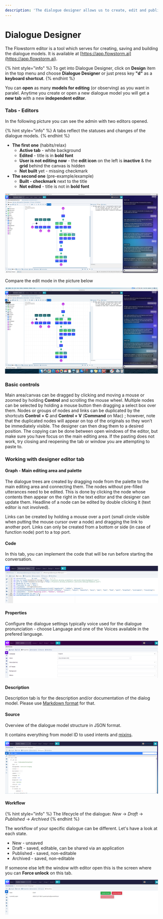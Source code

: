 ```yaml
---
description: 'The dialogue designer allows us to create, edit and publish dialogue models.'
---
```


# Dialogue Designer

The Flowstorm editor is a tool which serves for creating, saving and building the dialogue models. It is available at [https://app.flowstorm.ai](https://app.flowstorm.ai). 

{% hint style="info" %}
To get into Dialogue Designer, click on **Design** item in the top menu and choose **Dialogue Designer** or just press key **"d"** as a **keyboard shortcut**.
{% endhint %}

You can **open** as many **models for editing** \(or observing\) as you want in paralel. Anytime you create or open a new dialogue model you will get a **new tab** with a new **independent editor**.

### Tabs - Editors

In the following picture you can see the admin with two editors opened.

{% hint style="info" %}
A tabs reflect the statuses and changes of the dialogue models.
{% endhint %}

* **The first one** \(habits/relax\)
  * **Active tab** - white background
  * **Edited** - title is in **bold font**
  * **User is not editing now** - the **edit icon** on the left is **inactive** & the **grid** behind the canvas is hidden
  * **Not built** yet - missing checkmark
* **The second one** \(pre-example/example\)
  * **Built - checkmark** next to the title
  * **Not edited** - title is not in **bold font**

![Editor in the view mode](../../../.gitbook/assets/image%20%2877%29.png)

Compare the edit mode in the picture below

![Editor in the edit mode](../../../.gitbook/assets/image%20%2878%29.png)

### Basic controls  <a id="basic-controls"></a>

Main area/canvas can be dragged by clicking and moving a mouse or zoomed by holding **Control** and scrolling the mouse wheel. Multiple nodes can be selected by holding a mouse button then dragging a select box over them. Nodes or groups of nodes and links can be duplicated by the shortcuts **Control + C** and **Control + V** \(**Command** on Mac\) ; however, note that the duplicated nodes will appear on top of the originals so they won’t be immediately visible. The designer can then drag them to a desired position. The copying can be done between open windows of the editor, but make sure you have focus on the main editing area. If the pasting does not work, try closing and reopening the tab or window you are attempting to paste to.

### Working with designer editor tab  <a id="working-with-designer-editor-tab"></a>

#### Graph - Main editing area and palette  <a id="graph---main-editing-area-and-palette"></a>

The dialogue trees are created by dragging node from the palette to the main editing area and connecting them. The nodes without pre-filled utterances need to be edited. This is done by clicking the node whose contents then appear on the right in the text editor and the designer can update them. Headline of a node can be edited by double clicking it \(text editor is not involved\).

Links can be created by holding a mouse over a port \(small circle visible when putting the mouse cursor over a node\) and dragging the link to another port. Links can only be created from a bottom or side \(in case of function node\) port to a top port.

#### Code  <a id="code"></a>

In this tab, you can implement the code that will be run before starting the conversation.

![](../../../.gitbook/assets/image%20%2820%29.png)

#### Properties  <a id="properties"></a>

Configure the dialogue settings typically voice used for the dialogue pronunciation - choose Language and one of the Voices available in the prefered language.

![](../../../.gitbook/assets/image%20%2821%29.png)

#### Description

Description tab is for the description and/or documentation of the dialog model. Please use [Markdown format](https://www.markdownguide.org/basic-syntax) for that.

#### Source

Overview of the dialogue model structure in JSON format. 

It contains everything from model ID to used intents and [mixins](dialogue-mixin.md).

![](../../../.gitbook/assets/image%20%2827%29.png)

#### Workflow

{% hint style="info" %}
The lifecycle of the dialogue: _New_ -&gt; _Draft_ -&gt; _Published_ -&gt; _Archived_
{% endhint %}

The workflow of your specific dialogue can be different. Let's have a look at each state.

* New - unsaved
* Draft - saved, editable, can be shared via an application
* Published - saved, non-editable
* Archived - saved, non-editable

If someone else left the window with editor open this is the screen where you can **Force unlock** on this tab. 

![](../../../.gitbook/assets/image%20%2823%29.png)





